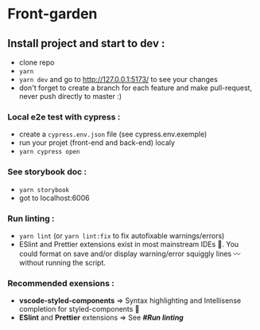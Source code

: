 # Front-garden

## Install project and start to dev :
- clone repo 
- `yarn` 
- `yarn dev` and go to http://127.0.0.1:5173/ to see your changes
- don't forget to create a branch for each feature and make pull-request, never push directly to master :)

### Local e2e test with cypress : 
- create a `cypress.env.json` file (see cypress.env.exemple) 
- run your projet (front-end and back-end) localy 
- `yarn cypress open`

### See storybook doc : 
- `yarn storybook`
- got to localhost:6006

### Run linting :
- `yarn lint` (or `yarn lint:fix` to fix autofixable warnings/errors)
- ESlint and Prettier extensions exist in most mainstream IDEs 🛂. You could format on save and/or display warning/error squiggly lines 〰️ without running the script.

### Recommended exensions :
- **vscode-styled-components** => Syntax highlighting and Intellisense completion for styled-components 🌈
- **ESlint** and **Prettier** extensions => See ***#Run linting***